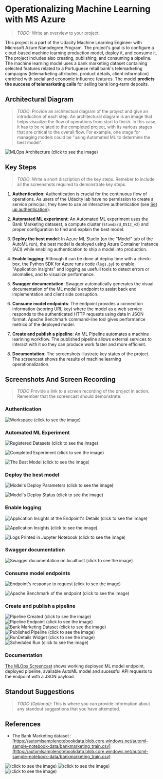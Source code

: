 # Operationalizing Machine Learning with MS Azure
> *TODO:* Write an overview to your project.

This project is a part of the Udacity Machine Learning Engineer with Microsoft Azure Nanodegree Program. The project's goal is to configure a cloud-based machine learning production model, deploy it, and consume it. The project includes also creating, publishing, and consuming a pipeline. The machine learning model uses a bank marketing dataset containing selected features related to a Portuguese retail bank's telemarketing campaigns (telemarketing attributes, product details, client information) enriched with social and economic influence features. The model **predicts the success of telemarketing calls** for selling bank long-term deposits.

## Architectural Diagram
> *TODO*: Provide an architectual diagram of the project and give an introduction of each step. An architectural diagram is an image that helps visualize the flow of operations from start to finish. In this case, it has to be related to the completed project, with its various stages that are critical to the overall flow. For example, one stage for managing models could be "using Automated ML to determine the best model". 

![MLOps Architecture (click to see the image)](http://www.plantuml.com/plantuml/png/NP1DRXin34RtSuflQVi8Jb4a_G4Qe04293a0HwB7h3MKAb4svlRb38mkiYNU8v_qs8ogzJaDnpSsz8B6eLS6TJkpcWGooVemj9B4XkFXyAp6bOB9bG-7OISAGg8HfUQhH8uO5tn42cBB_gw19X9TBzIh17PKD4YXvFe9XUiiPXmTPutOb1LE75prIIyfKmJX6-a5BrGlRA8J8Xarjc57mPifB906pOPGPIrFEEKAE_lKw_xuklsNuVZH64_Tyan-4o-_OHcHRQrGTfenSZFCEN9w68u_sAyld-PR5YkDYP7oD7cDep-rzSeRoXfB5ZKylJuZvj1dLjk-4hkh4DvkD4rSzsvzpwxDctPV_bzUoL_lxw-e_BVxyRRYbSbu2oXzJDBE81GfdBRy3Bg_RLjuo_LoIldsTNZqhNrE_m00)

## Key Steps
> *TODO*: Write a short discription of the key steps. Remeber to include all the screenshots required to demonstrate key steps. 

1. **Authentication**: Authentication is crucial for the continuous flow of operations. As users of the Udacity lab have no permission to create a service principal, they have to use an interactive authentication (see [Set up authentication](https://docs.microsoft.com/en-us/azure/machine-learning/how-to-setup-authentication)).

2. **Automated ML experiment**: An Automated ML experiment uses the Bank Marketing datasest, a compute cluster (`Standard_DS12_v2`) and proper configuration to find and explain the best model.

3. **Deploy the best model**: In Azure ML Studio (on the "Model" tab of the AutoML run), the best model is deployed using Azure Container Instance (ACI) while enabling authentication to ship a model into production.

4. **Enable logging**: Although it can be done at deploy time with a check-box, the Python SDK for Azure runs code (`logs.py`) to enable "Application Insights" and logging as usefull tools to detect errors or anomalies, and to visualize performance.

5. **Swagger documentation**: Swagger automatically generates the visual documentation of the ML model's endpoint to assist back end implementation and client side consuption.

6. **Consume model endpoints**: The endpoint provides a connection information (scoring URI, key) where the model as a web service responds to the authenticated HTTP requests using data in JSON format. Apache Benchmark command-line tool gives performance metrics of the deployed model.

7. **Create and publish a pipeline**: An ML Pipeline automates a machine learining workflow. The published pipeline allows external services to interact with it so they can produce work faster and more efficient.

8. **Documentation**: The screenshots illustrate key states of the project. The screencast shows the results of machine learning operationalization.

## Screenshots And Screen Recording
> *TODO* Provide a link to a screen recording of the project in action. Remember that the screencast should demonstrate:

### Authentication
![Workspace (click to see the image)](img/.png?raw=true)

### Automated ML Experiment
![Registered Datasets (click to see the image)](img/.png?raw=true)

![Completed Experiment (click to see the image)](img/.png?raw=true)

![The Best Model (click to see the image)](img/.png?raw=true)


### Deploy the best model
![Model's Deploy Parameters (click to see the image)](img/.png?raw=true)

![Model's Deploy Status (click to see the image)](img/.png?raw=true)

### Enable logging
![Application Insights at the Endpoint's Details (click to see the image)](img/.png?raw=true)

![Application Insights (click to see the image)](img/.png?raw=true)

![Logs Printed in Jupyter Notebook (click to see the image)](img/.png?raw=true)

### Swagger documentation
![Swagger documentation on localhost (click to see the image)](img/.png?raw=true)

### Consume model endpoints
![Endpoint's response to request (click to see the image)](img/.png?raw=true)

![Apache Benchmark of the endpoint (click to see the image)](img/.png?raw=true)


### Create and publish a pipeline
![Pipeline Created (click to see the image)](img/.png?raw=true)
![Pipeline Endpoint (click to see the image)](img/.png?raw=true)
![Bank Marketing Dataset (click to see the image)](img/.png?raw=true)
![Published Pipeline (click to see the image)](img/.png?raw=true)
![RunDetails Widget (click to see the image)](img/.png?raw=true)
![Scheduled Run (click to see the image)](img/.png?raw=true)

### Documentation
[The MLOps Screencast]() shows working deployed ML model endpoint, deployed pipeline, available AutoML model and sucessful API requests to the endpoint with a JSON payload.

## Standout Suggestions
> *TODO (Optional):* This is where you can provide information about any standout suggestions that you have attempted.

## References
+ The Bank Marketing dataset : [https://automlsamplenotebookdata.blob.core.windows.net/automl-sample-notebook-data/bankmarketing_train.csv](https://automlsamplenotebookdata.blob.core.windows.net/automl-sample-notebook-data/bankmarketing_train.csv)

![ (click to see the image)](img/.png?raw=true)
![ (click to see the image)](img/.png?raw=true)
![ (click to see the image)](img/.png?raw=true)

<!--
@startuml
:Set up secure authentication;
split
:**Interactive**
(in a lab provided by Udacity);
split again
:Service principal
(if permitted);
end split
:Select and upload a Bank Marketing dataset
(accuracy is not critical for this project)<
:Use Automated ML to determine the best model;
:Deploy the best model and enable logging;
:Ensure the endpoint API documentation (via Swagger);
:Consume the model endpoint via HTTP requests;
:Create and publish a pipeline to automate the workflow>
@enduml

@startjson
{
"Username":"odl_user_151085@udacitylabs.onmicrosoft.com",
"Password":"ytdm45CSM*d2",
"Resource Group":"aml-quickstarts-151085"
}
@endjson
-->
